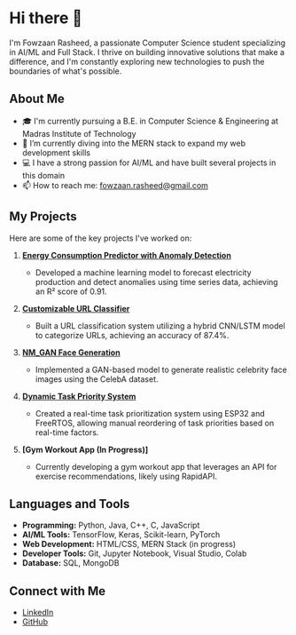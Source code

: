 # Hi there 👋

I'm Fowzaan Rasheed, a passionate Computer Science student specializing in AI/ML and Full Stack. I thrive on building innovative solutions that make a difference, and I'm constantly exploring new technologies to push the boundaries of what's possible.

## About Me

- 🎓 I'm currently pursuing a B.E. in Computer Science & Engineering at Madras Institute of Technology
- 🌱 I’m currently diving into the MERN stack to expand my web development skills
- 💻 I have a strong passion for AI/ML and have built several projects in this domain
- 📫 How to reach me: [fowzaan.rasheed@gmail.com](mailto:fowzaan.rasheed@gmail.com)

## My Projects

Here are some of the key projects I've worked on:

1. **[Energy Consumption Predictor with Anomaly Detection](https://github.com/gitzaan/Measure-Energy-Consumption-)**
   - Developed a machine learning model to forecast electricity production and detect anomalies using time series data, achieving an R² score of 0.91.

2. **[Customizable URL Classifier](https://github.com/gitzaan/Customizable-URL-Classifier)**
   - Built a URL classification system utilizing a hybrid CNN/LSTM model to categorize URLs, achieving an accuracy of 87.4%.

3. **[NM_GAN Face Generation](https://github.com/gitzaan/NM_GAN_FaceGeneration)**
   - Implemented a GAN-based model to generate realistic celebrity face images using the CelebA dataset.

4. **[Dynamic Task Priority System](https://github.com/gitzaan/DynamicTaskPriority)**
   - Created a real-time task prioritization system using ESP32 and FreeRTOS, allowing manual reordering of task priorities based on real-time factors.

5. **[Gym Workout App (In Progress)]**
   - Currently developing a gym workout app that leverages an API for exercise recommendations, likely using RapidAPI.

## Languages and Tools

- **Programming:** Python, Java, C++, C, JavaScript
- **AI/ML Tools:** TensorFlow, Keras, Scikit-learn, PyTorch
- **Web Development:** HTML/CSS, MERN Stack (in progress)
- **Developer Tools:** Git, Jupyter Notebook, Visual Studio, Colab
- **Database:** SQL, MongoDB

## Connect with Me

- [LinkedIn](https://www.linkedin.com/in/fowzaan-rasheed-6ba094293)
- [GitHub](https://github.com/gitzaan)
